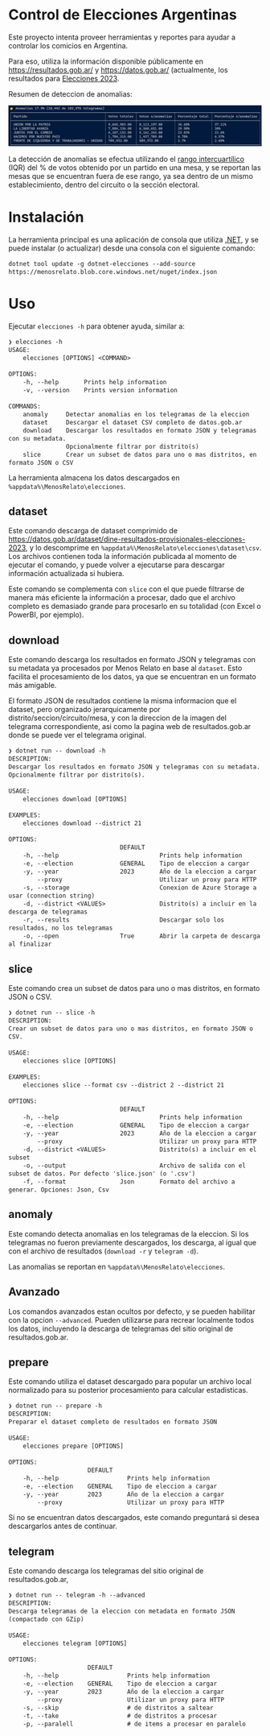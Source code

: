 # Control de Elecciones Argentinas

Este proyecto intenta proveer herramientas y reportes para ayudar a controlar 
los comicios en Argentina. 

Para eso, utiliza la información disponible públicamente en https://resultados.gob.ar/ y 
https://datos.gob.ar/ (actualmente, los resultados para [Elecciones 2023](https://datos.gob.ar/dataset/dine-resultados-provisionales-elecciones-2023).

Resumen de deteccion de anomalias:

![Anomalias](https://github.com/MenosRelato/elecciones/blob/main/assets/anomalias.png?raw=true)

La detección de anomalías se efectua utilizando el [rango intercuartílico](https://barcelonageeks.com/rango-intercuartilico-para-detectar-valores-atipicos-en-los-datos/) 
(IQR) del % de votos obtenido por un partido en una mesa, y se reportan las mesas que se 
encuentran fuera de ese rango, ya sea dentro de un mismo establecimiento, dentro del 
circuito o la sección electoral.


# Instalación

La herramienta principal es una aplicación de consola que utiliza [.NET](https://get.dot.net), 
y se puede instalar (o actualizar) desde una consola con el siguiente comando:

```
dotnet tool update -g dotnet-elecciones --add-source https://menosrelato.blob.core.windows.net/nuget/index.json
```

# Uso

Ejecutar `elecciones -h` para obtener ayuda, similar a:

```
❯ elecciones -h
USAGE:
    elecciones [OPTIONS] <COMMAND>

OPTIONS:
    -h, --help       Prints help information
    -v, --version    Prints version information

COMMANDS:
    anomaly     Detectar anomalias en los telegramas de la eleccion
    dataset     Descargar el dataset CSV completo de datos.gob.ar
    download    Descargar los resultados en formato JSON y telegramas con su metadata.
                Opcionalmente filtrar por distrito(s)
    slice       Crear un subset de datos para uno o mas distritos, en formato JSON o CSV
```

La herramienta almacena los datos descargados en `%appdata%\MenosRelato\elecciones`.

## dataset

Este comando descarga de dataset comprimido de https://datos.gob.ar/dataset/dine-resultados-provisionales-elecciones-2023, 
y lo descomprime en `%appdata%\MenosRelato\elecciones\dataset\csv`.
Los archivos contienen toda la información publicada al momento de ejecutar 
el comando, y puede volver a ejecutarse para descargar información actualizada 
si hubiera.

Este comando se complementa con `slice` con el que puede filtrarse de manera 
más eficiente la información a procesar, dado que el archivo completo es 
demasiado grande para procesarlo en su totalidad (con Excel o PowerBI, por ejemplo).

## download

Este comando descarga los resultados en formato JSON y telegramas con su metadata
ya procesados por Menos Relato en base al `dataset`. Esto facilita el procesamiento 
de los datos, ya que se encuentran en un formato más amigable. 

El formato JSON de resultados contiene la misma informacion que el dataset, pero 
organizado jerarquicamente por distrito/seccion/circuito/mesa, y con la direccion 
de la imagen del telegrama correspondiente, asi como la pagina web de resultados.gob.ar
donde se puede ver el telegrama original.

```
❯ dotnet run -- download -h
DESCRIPTION:
Descargar los resultados en formato JSON y telegramas con su metadata.
Opcionalmente filtrar por distrito(s).

USAGE:
    elecciones download [OPTIONS]

EXAMPLES:
    elecciones download --district 21

OPTIONS:
                               DEFAULT
    -h, --help                            Prints help information
    -e, --election             GENERAL    Tipo de eleccion a cargar
    -y, --year                 2023       Año de la eleccion a cargar
        --proxy                           Utilizar un proxy para HTTP
    -s, --storage                         Conexion de Azure Storage a usar (connection string)
    -d, --district <VALUES>               Distrito(s) a incluir en la descarga de telegramas
    -r, --results                         Descargar solo los resultados, no los telegramas
    -o, --open                 True       Abrir la carpeta de descarga al finalizar
```

## slice

Este comando crea un subset de datos para uno o mas distritos, en formato JSON o CSV.

```
❯ dotnet run -- slice -h
DESCRIPTION:
Crear un subset de datos para uno o mas distritos, en formato JSON o CSV.

USAGE:
    elecciones slice [OPTIONS]

EXAMPLES:
    elecciones slice --format csv --district 2 --district 21

OPTIONS:
                               DEFAULT
    -h, --help                            Prints help information
    -e, --election             GENERAL    Tipo de eleccion a cargar
    -y, --year                 2023       Año de la eleccion a cargar
        --proxy                           Utilizar un proxy para HTTP
    -d, --district <VALUES>               Distrito(s) a incluir en el subset
    -o, --output                          Archivo de salida con el subset de datos. Por defecto 'slice.json' (o '.csv')
    -f, --format               Json       Formato del archivo a generar. Opciones: Json, Csv
```

## anomaly

Este comando detecta anomalias en los telegramas de la eleccion. 
Si los telegramas no fueron previamente descargados, los descarga, 
al igual que con el archivo de resultados (`download -r` y `telegram -d`).

Las anomalias se reportan en `%appdata%\MenosRelato\elecciones`.

## Avanzado

Los comandos avanzados estan ocultos por defecto, y se pueden habilitar con la 
opcion `--advanced`. Pueden utilizarse para recrear localmente todos los datos, 
incluyendo la descarga de telegramas del sitio original de resultados.gob.ar.

## prepare

Este comando utiliza el dataset descargado para popular un archivo local normalizado 
para su posterior procesamiento para calcular estadisticas. 

```
❯ dotnet run -- prepare -h
DESCRIPTION:
Preparar el dataset completo de resultados en formato JSON

USAGE:
    elecciones prepare [OPTIONS]

OPTIONS:
                      DEFAULT
    -h, --help                   Prints help information
    -e, --election    GENERAL    Tipo de eleccion a cargar
    -y, --year        2023       Año de la eleccion a cargar
        --proxy                  Utilizar un proxy para HTTP
```

Si no se encuentran datos descargados, este comando preguntará si desea descargarlos 
antes de continuar.

## telegram

Este comando descarga los telegramas del sitio original de resultados.gob.ar,

```
❯ dotnet run -- telegram -h --advanced
DESCRIPTION:
Descarga telegramas de la eleccion con metadata en formato JSON (compactado con GZip)

USAGE:
    elecciones telegram [OPTIONS]

OPTIONS:
                      DEFAULT
    -h, --help                   Prints help information
    -e, --election    GENERAL    Tipo de eleccion a cargar
    -y, --year        2023       Año de la eleccion a cargar
        --proxy                  Utilizar un proxy para HTTP
    -s, --skip                   # de distritos a saltear
    -t, --take                   # de distritos a procesar
    -p, --paralell               # de items a procesar en paralelo
```